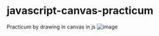 # javascript-canvas-practicum
Practicum by drawing in canvas in js
![image](https://github.com/user-attachments/assets/1e6e2b1a-b3cf-461a-9a7a-4ab42dd83044)
